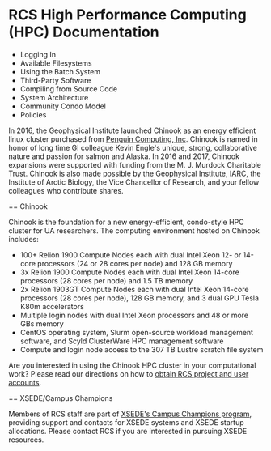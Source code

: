 RCS High Performance Computing (HPC) Documentation
==================================================

* Logging In
* Available Filesystems
* Using the Batch System
* Third-Party Software
* Compiling from Source Code
* System Architecture
* Community Condo Model
* Policies

In 2016, the Geophysical Institute launched Chinook as an energy efficient
linux cluster purchased from [Penguin Computing,
Inc](http://www.penguincomputing.com/). Chinook is named in  honor of long time
GI colleague Kevin Engle's unique, strong, collaborative  nature and passion for
salmon and Alaska. In 2016 and 2017, Chinook expansions  were supported with
funding from the M. J. Murdock Charitable Trust. Chinook  is also made possible
by the Geophysical Institute, IARC, the Institute of  Arctic Biology, the Vice
Chancellor of Research, and your fellow colleagues  who contribute shares.

== Chinook

Chinook is the foundation for a new energy-efficient, condo-style HPC cluster
for UA researchers. The computing environment hosted on Chinook includes:

* 100+ Relion 1900 Compute Nodes each with dual Intel Xeon 12- or 14-core
  processors (24 or 28 cores per node) and 128 GB memory
* 3x Relion 1900 Compute Nodes each with dual Intel Xeon 14-core processors
  (28 cores per node) and 1.5 TB memory
* 2x Relion 1903GT Compute Nodes each with dual Intel Xeon 14-core processors
  (28 cores per node), 128 GB memory, and 3 dual GPU Tesla K80m accelerators
* Multiple login nodes with dual Intel Xeon processors and 48 or more GBs
  memory
* CentOS operating system, Slurm open-source workload management software,
  and Scyld ClusterWare HPC management software
* Compute and login node access to the 307 TB Lustre scratch file system

Are you interested in using the Chinook HPC cluster in your computational
work? Please read our directions on how to [obtain RCS project and user
accounts](https://www.gi.alaska.edu/research-computing-systems/getting-access).

== XSEDE/Campus Champions

Members of RCS staff are part of [XSEDE's Campus Champions
program](https://www.xsede.org/community-engagement/campus-champions),
providing support and contacts for XSEDE systems and XSEDE startup allocations.
Please contact RCS if you are interested in pursuing XSEDE resources.
